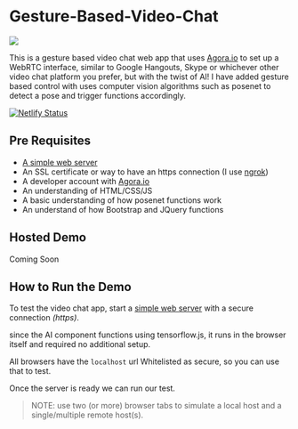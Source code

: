 # Gesture-Based-Video-Chat

![](https://miro.medium.com/max/1400/1*XEu9XT-U1RKmuTtz8k3qMQ.png)

This is a gesture based video chat web app that uses [Agora.io](https://www.agora.io) to set up a WebRTC interface, similar to Google Hangouts, Skype or whichever other video chat platform you prefer, but with the twist of AI! I have added gesture based control with uses computer vision algorithms such as posenet to detect a pose and trigger functions accordingly.


[![Netlify Status](https://api.netlify.com/api/v1/badges/bbef2d65-738d-4409-834a-f6e760e9f8e6/deploy-status)](https://app.netlify.com/sites/posecall/deploys)

## Pre Requisites
- [A simple web server](https://developer.mozilla.org/en-US/docs/Learn/Common_questions/set_up_a_local_testing_server)
- An SSL certificate or way to have an https connection (I use [ngrok](https://ngrok.com))
- A developer account with [Agora.io](https://www.agora.io)
- An understanding of HTML/CSS/JS 
- A basic understanding of how posenet functions work 
- An understand of how Bootstrap and JQuery functions

## Hosted Demo ##
Coming Soon

## How to Run the Demo ##
To test the video chat app, start a [simple web server](https://developer.mozilla.org/en-US/docs/Learn/Common_questions/set_up_a_local_testing_server) with a secure connection _(https)_. 

since the AI component functions using tensorflow.js, it runs in the browser itself and required no additional setup. 

All browsers have the `localhost` url Whitelisted as secure, so you can use that to test. 

Once the server is ready we can run our test.

>NOTE: use two (or more) browser tabs to simulate a local host and a single/multiple remote host(s).
